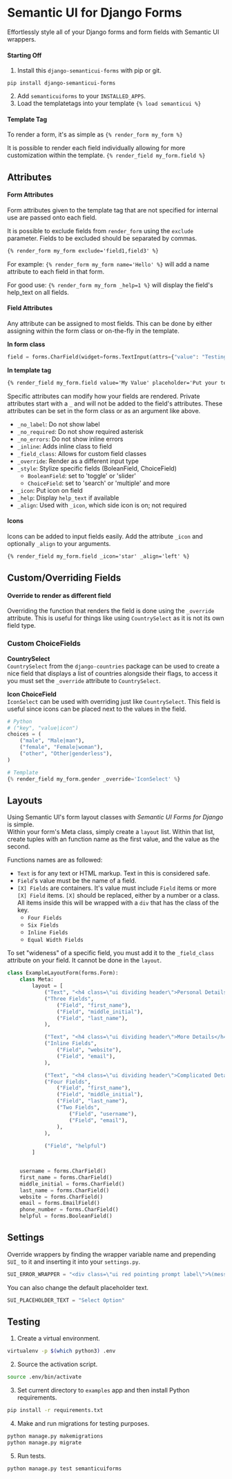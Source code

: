 # Semantic UI for Django Forms
Effortlessly style all of your Django forms and form fields with Semantic UI wrappers.


#### Starting Off
1. Install this `django-semanticui-forms` with pip or git.  
```
pip install django-semanticui-forms
```
2. Add `semanticuiforms` to your `INSTALLED_APPS`.
3. Load the templatetags into your template `{% load semanticui %}`  

#### Template Tag
To render a form, it's as simple as `{% render_form my_form %}`  

It is possible to render each field individually allowing for more
customization within the template. `{% render_field my_form.field %}`  

## Attributes
#### Form Attributes  
Form attributes given to the template tag that are not specified for internal
use are passed onto each field.

It is possible to exclude fields from `render_form` using the `exclude` parameter.
Fields to be excluded should be separated by commas.  
```html
{% render_form my_form exclude='field1,field3' %}
```  

For example: `{% render_form my_form name='Hello' %}` will add a name attribute
to each field in that form.

For good use: `{% render_form my_form _help=1 %}` will display the field's
help_text on all fields.  

 #### Field Attributes
Any attribute can be assigned to most fields. This can be done by either
assigning within the form class or on-the-fly in the template.

**In form class**
```python
field = forms.CharField(widget=forms.TextInput(attrs={"value": "Testing"}))
```

**In template tag**
```html
{% render_field my_form.field value='My Value' placeholder='Put your text here!' %}
```

Specific attributes can modify how your fields are rendered. Private attributes
start with a `_` and will not be added to the field's attributes. These attributes
can be set in the form class or as an argument like above.

* `_no_label`: Do not show label
* `_no_required`: Do not show required asterisk
* `_no_errors`: Do not show inline errors
* `_inline`: Adds inline class to field
* `_field_class`: Allows for custom field classes
* `_override`: Render as a different input type
* `_style`: Stylize specific fields (BoleanField, ChoiceField)
    * `BooleanField`: set to 'toggle' or 'slider'
    * `ChoiceField`: set to 'search' or 'multiple' and more
* `_icon`: Put icon on field
* `_help`: Display `help_text` if available
* `_align`: Used with `_icon`, which side icon is on; not required

#### Icons
Icons can be added to input fields easily. Add the attribute `_icon` and
optionally `_align` to your arguments.

```html
{% render_field my_form.field _icon='star' _align='left' %}
```

## Custom/Overriding Fields
#### Override to render as different field
Overriding the function that renders the field is done using the `_override`
attribute. This is useful for things like using `CountrySelect` as it is
not its own field type.  


### Custom ChoiceFields

**CountrySelect**  
`CountrySelect` from the `django-countries` package can be used to create a nice
field that displays a list of countries alongside their flags, to access it you
must set the `_override` attribute to `CountrySelect`.

**Icon ChoiceField**  
`IconSelect` can be used with overriding just like `CountrySelect`. This
field is useful since icons can be placed next to the values in the field.

```python
# Python
# ("key", "value|icon")
choices = (
	("male", "Male|man"),
	("female", "Female|woman"),
	("other", "Other|genderless"),
)

# Template
{% render_field my_form.gender _override='IconSelect' %}
```

## Layouts
Using Semantic UI's form layout classes with <i>Semantic UI Forms for Django</i> is simple.  
Within your form's Meta class, simply create a `layout` list. Within that list,
create tuples with an function name as the first value, and the value as the second.  

Functions names are as followed:
* `Text` is for any text or HTML markup. Text in this is considered safe.
* `Field`'s value must be the name of a field.
* `[X] Fields` are containers. It's value must include `Field` items or more
`[X] Field` items. `[X]` should be replaced, either by a number or a class.
All items inside this will be wrapped with a `div` that has the class of the key.
	* `Four Fields`
	* `Six Fields`
	* `Inline Fields`
	* `Equal Width Fields`

To set "wideness" of a specific field, you must add it to the `_field_class`
attribute on your field. It cannot be done in the `layout`.

```python
class ExampleLayoutForm(forms.Form):
	class Meta:
		layout = [
			("Text", "<h4 class=\"ui dividing header\">Personal Details</h4>"),
			("Three Fields",
				("Field", "first_name"),
				("Field", "middle_initial"),
				("Field", "last_name"),
			),

			("Text", "<h4 class=\"ui dividing header\">More Details</h4>"),
			("Inline Fields",
				("Field", "website"),
				("Field", "email"),
			),

			("Text", "<h4 class=\"ui dividing header\">Complicated Details</h4>"),
			("Four Fields",
				("Field", "first_name"),
				("Field", "middle_initial"),
				("Field", "last_name"),
				("Two Fields",
					("Field", "username"),
					("Field", "email"),
				),
			),
            
            ("Field", "helpful")
		]


	username = forms.CharField()
	first_name = forms.CharField()
	middle_initial = forms.CharField()
	last_name = forms.CharField()
	website = forms.CharField()
	email = forms.EmailField()
	phone_number = forms.CharField()
	helpful = forms.BooleanField()
```


## Settings
Override wrappers by finding the wrapper variable name and prepending `SUI_` to it
and inserting it into your `settings.py`.  
```python
SUI_ERROR_WRAPPER = "<div class=\"ui red pointing prompt label\">%(message)s</div>"
```   

You can also change the default placeholder text.
```python
SUI_PLACEHOLDER_TEXT = "Select Option"
```


## Testing
1. Create a virtual environment.  
```bash
virtualenv -p $(which python3) .env
```

2. Source the activation script.  
```bash
source .env/bin/activate
```

3. Set current directory to `examples` app and then install Python requirements.
```bash
pip install -r requirements.txt
```

4. Make and run migrations for testing purposes.
```bash
python manage.py makemigrations 
python manage.py migrate 
```

5. Run tests.
```bash
python manage.py test semanticuiforms 
```
